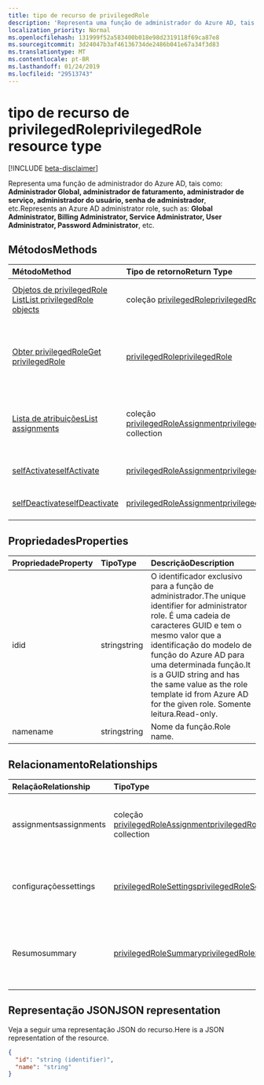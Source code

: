 ```yaml
---
title: tipo de recurso de privilegedRole
description: 'Representa uma função de administrador do Azure AD, tais como: **Administrador Global, administrador de faturamento, administrador de serviço, administrador do usuário, senha de administrador**, etc.'
localization_priority: Normal
ms.openlocfilehash: 131999f52a583400b018e98d2319118f69ca87e8
ms.sourcegitcommit: 3d24047b3af46136734de2486b041e67a34f3d83
ms.translationtype: MT
ms.contentlocale: pt-BR
ms.lasthandoff: 01/24/2019
ms.locfileid: "29513743"
---
```

# <a name="privilegedrole-resource-type"></a><span data-ttu-id="b22cb-103">tipo de recurso de privilegedRole</span><span class="sxs-lookup"><span data-stu-id="b22cb-103">privilegedRole resource type</span></span>

[!INCLUDE [beta-disclaimer](../../includes/beta-disclaimer.md)]

<span data-ttu-id="b22cb-104">Representa uma função de administrador do Azure AD, tais como: **Administrador Global, administrador de faturamento, administrador de serviço, administrador do usuário, senha de administrador**, etc.</span><span class="sxs-lookup"><span data-stu-id="b22cb-104">Represents an Azure AD administrator role, such as: **Global Administrator, Billing Administrator, Service Administrator, User Administrator, Password Administrator**, etc.</span></span>


## <a name="methods"></a><span data-ttu-id="b22cb-105">Métodos</span><span class="sxs-lookup"><span data-stu-id="b22cb-105">Methods</span></span>

| <span data-ttu-id="b22cb-106">Método</span><span class="sxs-lookup"><span data-stu-id="b22cb-106">Method</span></span>           | <span data-ttu-id="b22cb-107">Tipo de retorno</span><span class="sxs-lookup"><span data-stu-id="b22cb-107">Return Type</span></span>    |<span data-ttu-id="b22cb-108">Descrição</span><span class="sxs-lookup"><span data-stu-id="b22cb-108">Description</span></span>|
|:---------------|:--------|:----------|
|[<span data-ttu-id="b22cb-109">Objetos de privilegedRole List</span><span class="sxs-lookup"><span data-stu-id="b22cb-109">List privilegedRole objects</span></span>](../api/privilegedrole-list.md) | <span data-ttu-id="b22cb-110">coleção [privilegedRole](privilegedrole.md)</span><span class="sxs-lookup"><span data-stu-id="b22cb-110">[privilegedRole](privilegedrole.md) collection</span></span>|<span data-ttu-id="b22cb-111">Obtenha a coleção de privilegedRole.</span><span class="sxs-lookup"><span data-stu-id="b22cb-111">Get the collection of privilegedRole.</span></span>|
|[<span data-ttu-id="b22cb-112">Obter privilegedRole</span><span class="sxs-lookup"><span data-stu-id="b22cb-112">Get privilegedRole</span></span>](../api/privilegedrole-get.md) | [<span data-ttu-id="b22cb-113">privilegedRole</span><span class="sxs-lookup"><span data-stu-id="b22cb-113">privilegedRole</span></span>](privilegedrole.md) |<span data-ttu-id="b22cb-114">Leia as propriedades e os relacionamentos do objeto privilegedRole.</span><span class="sxs-lookup"><span data-stu-id="b22cb-114">Read properties and relationships of privilegedRole object.</span></span>|
|[<span data-ttu-id="b22cb-115">Lista de atribuições</span><span class="sxs-lookup"><span data-stu-id="b22cb-115">List assignments</span></span>](../api/privilegedrole-list-assignments.md) |<span data-ttu-id="b22cb-116">coleção [privilegedRoleAssignment](privilegedroleassignment.md)</span><span class="sxs-lookup"><span data-stu-id="b22cb-116">[privilegedRoleAssignment](privilegedroleassignment.md) collection</span></span>| <span data-ttu-id="b22cb-117">Obtenha uma coleção de objetos de atribuição para essa função.</span><span class="sxs-lookup"><span data-stu-id="b22cb-117">Get a assignment object collection for this role.</span></span>|
|[<span data-ttu-id="b22cb-118">selfActivate</span><span class="sxs-lookup"><span data-stu-id="b22cb-118">selfActivate</span></span>](../api/privilegedrole-selfactivate.md)|[<span data-ttu-id="b22cb-119">privilegedRoleAssignment</span><span class="sxs-lookup"><span data-stu-id="b22cb-119">privilegedRoleAssignment</span></span>](privilegedroleassignment.md)|<span data-ttu-id="b22cb-120">Ative a função atribuída.</span><span class="sxs-lookup"><span data-stu-id="b22cb-120">Activate the assigned role.</span></span>|
|[<span data-ttu-id="b22cb-121">selfDeactivate</span><span class="sxs-lookup"><span data-stu-id="b22cb-121">selfDeactivate</span></span>](../api/privilegedrole-selfdeactivate.md)|[<span data-ttu-id="b22cb-122">privilegedRoleAssignment</span><span class="sxs-lookup"><span data-stu-id="b22cb-122">privilegedRoleAssignment</span></span>](privilegedroleassignment.md)|<span data-ttu-id="b22cb-123">Desative a função atribuída.</span><span class="sxs-lookup"><span data-stu-id="b22cb-123">Deactivate the assigned role.</span></span>|

## <a name="properties"></a><span data-ttu-id="b22cb-124">Propriedades</span><span class="sxs-lookup"><span data-stu-id="b22cb-124">Properties</span></span>
| <span data-ttu-id="b22cb-125">Propriedade</span><span class="sxs-lookup"><span data-stu-id="b22cb-125">Property</span></span>     | <span data-ttu-id="b22cb-126">Tipo</span><span class="sxs-lookup"><span data-stu-id="b22cb-126">Type</span></span>   |<span data-ttu-id="b22cb-127">Descrição</span><span class="sxs-lookup"><span data-stu-id="b22cb-127">Description</span></span>|
|:---------------|:--------|:----------|
|<span data-ttu-id="b22cb-128">id</span><span class="sxs-lookup"><span data-stu-id="b22cb-128">id</span></span>|<span data-ttu-id="b22cb-129">string</span><span class="sxs-lookup"><span data-stu-id="b22cb-129">string</span></span>|<span data-ttu-id="b22cb-130">O identificador exclusivo para a função de administrador.</span><span class="sxs-lookup"><span data-stu-id="b22cb-130">The unique identifier for administrator role.</span></span> <span data-ttu-id="b22cb-131">É uma cadeia de caracteres GUID e tem o mesmo valor que a identificação do modelo de função do Azure AD para uma determinada função.</span><span class="sxs-lookup"><span data-stu-id="b22cb-131">It is a GUID string and has the same value as the role template id from Azure AD for the given role.</span></span> <span data-ttu-id="b22cb-132">Somente leitura.</span><span class="sxs-lookup"><span data-stu-id="b22cb-132">Read-only.</span></span>|
|<span data-ttu-id="b22cb-133">name</span><span class="sxs-lookup"><span data-stu-id="b22cb-133">name</span></span>|<span data-ttu-id="b22cb-134">string</span><span class="sxs-lookup"><span data-stu-id="b22cb-134">string</span></span>|<span data-ttu-id="b22cb-135">Nome da função.</span><span class="sxs-lookup"><span data-stu-id="b22cb-135">Role name.</span></span>|

## <a name="relationships"></a><span data-ttu-id="b22cb-136">Relacionamento</span><span class="sxs-lookup"><span data-stu-id="b22cb-136">Relationships</span></span>
| <span data-ttu-id="b22cb-137">Relação</span><span class="sxs-lookup"><span data-stu-id="b22cb-137">Relationship</span></span> | <span data-ttu-id="b22cb-138">Tipo</span><span class="sxs-lookup"><span data-stu-id="b22cb-138">Type</span></span>   |<span data-ttu-id="b22cb-139">Descrição</span><span class="sxs-lookup"><span data-stu-id="b22cb-139">Description</span></span>|
|:---------------|:--------|:----------|
|<span data-ttu-id="b22cb-140">assignments</span><span class="sxs-lookup"><span data-stu-id="b22cb-140">assignments</span></span>|<span data-ttu-id="b22cb-141">coleção [privilegedRoleAssignment](privilegedroleassignment.md)</span><span class="sxs-lookup"><span data-stu-id="b22cb-141">[privilegedRoleAssignment](privilegedroleassignment.md) collection</span></span>| <span data-ttu-id="b22cb-142">As atribuições para essa função.</span><span class="sxs-lookup"><span data-stu-id="b22cb-142">The assignments for this role.</span></span> <span data-ttu-id="b22cb-143">Somente leitura.</span><span class="sxs-lookup"><span data-stu-id="b22cb-143">Read-only.</span></span> <span data-ttu-id="b22cb-144">Anulável.</span><span class="sxs-lookup"><span data-stu-id="b22cb-144">Nullable.</span></span>|
|<span data-ttu-id="b22cb-145">configurações</span><span class="sxs-lookup"><span data-stu-id="b22cb-145">settings</span></span>|[<span data-ttu-id="b22cb-146">privilegedRoleSettings</span><span class="sxs-lookup"><span data-stu-id="b22cb-146">privilegedRoleSettings</span></span>](privilegedrolesettings.md)| <span data-ttu-id="b22cb-147">As configurações para essa função.</span><span class="sxs-lookup"><span data-stu-id="b22cb-147">The settings for this role.</span></span> <span data-ttu-id="b22cb-148">Somente leitura.</span><span class="sxs-lookup"><span data-stu-id="b22cb-148">Read-only.</span></span> <span data-ttu-id="b22cb-149">Anulável.</span><span class="sxs-lookup"><span data-stu-id="b22cb-149">Nullable.</span></span>|
|<span data-ttu-id="b22cb-150">Resumo</span><span class="sxs-lookup"><span data-stu-id="b22cb-150">summary</span></span>|[<span data-ttu-id="b22cb-151">privilegedRoleSummary</span><span class="sxs-lookup"><span data-stu-id="b22cb-151">privilegedRoleSummary</span></span>](privilegedrolesummary.md)| <span data-ttu-id="b22cb-152">As informações de resumo para essa função.</span><span class="sxs-lookup"><span data-stu-id="b22cb-152">The summary information for this role.</span></span> <span data-ttu-id="b22cb-153">Somente leitura.</span><span class="sxs-lookup"><span data-stu-id="b22cb-153">Read-only.</span></span> <span data-ttu-id="b22cb-154">Anulável.</span><span class="sxs-lookup"><span data-stu-id="b22cb-154">Nullable.</span></span>|

## <a name="json-representation"></a><span data-ttu-id="b22cb-155">Representação JSON</span><span class="sxs-lookup"><span data-stu-id="b22cb-155">JSON representation</span></span>

<span data-ttu-id="b22cb-156">Veja a seguir uma representação JSON do recurso.</span><span class="sxs-lookup"><span data-stu-id="b22cb-156">Here is a JSON representation of the resource.</span></span>

<!-- {
  "blockType": "resource",
  "optionalProperties": [

  ],
  "@odata.type": "microsoft.graph.privilegedRole"
}-->

```json
{
  "id": "string (identifier)",
  "name": "string"
}

```

<!-- uuid: 8fcb5dbc-d5aa-4681-8e31-b001d5168d79
2015-10-25 14:57:30 UTC -->
<!--
{
  "type": "#page.annotation",
  "description": "privilegedRole resource",
  "keywords": "",
  "section": "documentation",
  "tocPath": "",
  "suppressions": [
    "Error: /api-reference/beta/resources/privilegedrole.md:\r\n      Exception processing links.\r\n    System.ArgumentException: Link Definition was null. Link text: !INCLUDE [beta-disclaimer](../../includes/beta-disclaimer.md)\r\n      at ApiDoctor.Validation.DocFile.get_LinkDestinations()\r\n      at ApiDoctor.Validation.DocSet.ValidateLinks(Boolean includeWarnings, String[] relativePathForFiles, IssueLogger issues, Boolean requireFilenameCaseMatch, Boolean printOrphanedFiles)"
  ]
}
-->
